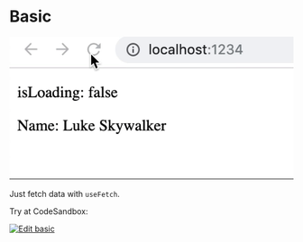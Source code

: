 # Basic

![Basic example](basic.gif)

Just fetch data with `useFetch`.

Try at CodeSandbox:

[![Edit basic](https://codesandbox.io/static/img/play-codesandbox.svg)](https://codesandbox.io/s/react-fetch-hook-basic-g1in5)
